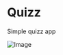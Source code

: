 # Quizz

Simple quizz app

![Image](https://cdn.discordapp.com/attachments/734371335018381344/966012249082843176/unknown.png)
